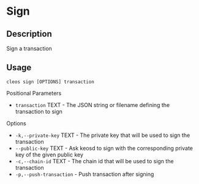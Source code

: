 # Sign
## Description

Sign a transaction
## Usage

    cleos sign [OPTIONS] transaction

Positional Parameters

* `transaction` TEXT - The JSON string or filename defining the transaction to sign

Options

* `-k,--private-key` TEXT - The private key that will be used to sign the transaction
* `--public-key` TEXT - Ask keosd to sign with the corresponding private key of the given public key
* `-c,--chain-id` TEXT - The chain id that will be used to sign the transaction
* `-p,--push-transaction` - Push transaction after signing
